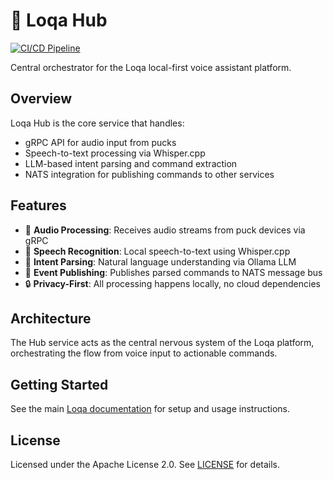 # 🧠 Loqa Hub

[![CI/CD Pipeline](https://github.com/loqalabs/loqa-hub/actions/workflows/ci.yml/badge.svg)](https://github.com/loqalabs/loqa-hub/actions/workflows/ci.yml)

Central orchestrator for the Loqa local-first voice assistant platform.

## Overview

Loqa Hub is the core service that handles:
- gRPC API for audio input from pucks
- Speech-to-text processing via Whisper.cpp
- LLM-based intent parsing and command extraction
- NATS integration for publishing commands to other services

## Features

- 🎤 **Audio Processing**: Receives audio streams from puck devices via gRPC
- 📝 **Speech Recognition**: Local speech-to-text using Whisper.cpp
- 🤖 **Intent Parsing**: Natural language understanding via Ollama LLM
- 📡 **Event Publishing**: Publishes parsed commands to NATS message bus
- 🔒 **Privacy-First**: All processing happens locally, no cloud dependencies

## Architecture

The Hub service acts as the central nervous system of the Loqa platform, orchestrating the flow from voice input to actionable commands.

## Getting Started

See the main [Loqa documentation](https://github.com/loqalabs/loqa) for setup and usage instructions.

## License

Licensed under the Apache License 2.0. See [LICENSE](LICENSE) for details.